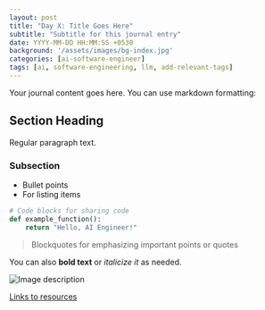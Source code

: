 ```yaml
---
layout: post
title: "Day X: Title Goes Here"
subtitle: "Subtitle for this journal entry"
date: YYYY-MM-DD HH:MM:SS +0530
background: '/assets/images/bg-index.jpg'
categories: [ai-software-engineer]
tags: [ai, software-engineering, llm, add-relevant-tags]
---
```


Your journal content goes here. You can use markdown formatting:

## Section Heading

Regular paragraph text.

### Subsection

- Bullet points
- For listing items

```python
# Code blocks for sharing code
def example_function():
    return "Hello, AI Engineer!"
```

> Blockquotes for emphasizing important points or quotes

You can also **bold text** or *italicize it* as needed.

![Image description](/path/to/image.jpg)

[Links to resources](https://example.com)
